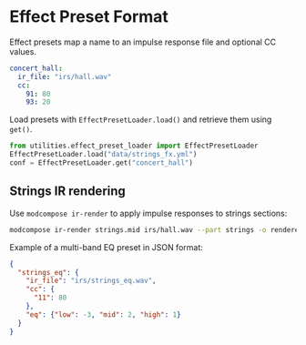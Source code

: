 # Effect Preset Format

Effect presets map a name to an impulse response file and optional CC values.

```yaml
concert_hall:
  ir_file: "irs/hall.wav"
  cc:
    91: 80
    93: 20
```

Load presets with `EffectPresetLoader.load()` and retrieve them using `get()`.

```python
from utilities.effect_preset_loader import EffectPresetLoader
EffectPresetLoader.load("data/strings_fx.yml")
conf = EffectPresetLoader.get("concert_hall")
```

## Strings IR rendering

Use ``modcompose ir-render`` to apply impulse responses to strings sections:

```bash
modcompose ir-render strings.mid irs/hall.wav --part strings -o rendered.wav
```

Example of a multi-band EQ preset in JSON format:

```json
{
  "strings_eq": {
    "ir_file": "irs/strings_eq.wav",
    "cc": {
      "11": 80
    },
    "eq": {"low": -3, "mid": 2, "high": 1}
  }
}
```
